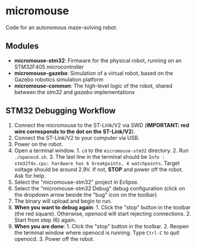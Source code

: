 micromouse
==========

Code for an autonomous maze-solving robot.

Modules
-------

  * **micromouse-stm32**: Firmware for the physical robot, running on an STM32F405 microcontroller
  * **micromouse-gazebo**: Simulation of a virtual robot, based on the Gazebo robotics simulation platform
  * **micromouse-common**: The high-level logic of the robot, shared between the *stm32* and *gazebo* implementations

STM32 Debugging Workflow
------------------------

  1. Connect the micromouse to the ST-Link/V2 via SWD (**IMPORTANT: red wire corresponds to the dot on the ST-Link/V2**).
  2. Connect the ST-Link/V2 to your computer via USB.
  3. Power on the robot.
  4. Open a terminal window.
    1. `cd` to the `micromouse-stm32` directory.
    2. Run `./openocd.sh`.
    3. The last line in the terminal should be `Info : stm32f4x.cpu: hardware has 6 breakpoints, 4 watchpoints`. Target voltage should be around 2.9V. If not, **STOP** and power off the robot. Ask for help.
  5. Select the "micromouse-stm32" project in Eclipse.
  6. Select the "micromouse-stm32 Debug" debug configuration (click on the dropdown arrow beside the "bug" icon on the toolbar)
  7. The binary will upload and begin to run.
  8. **When you want to debug again**:
    1. Click the "stop" button in the toolbar (the red square). Otherwise, openocd will start rejecting connections.
    2. Start from step (6) again.
  9. **When you are done**:
    1. Click the "stop" button in the toolbar.
    2. Reopen the terminal window where openocd is running. Type `Ctrl-C` to quit openocd.
    3. Power off the robot.
